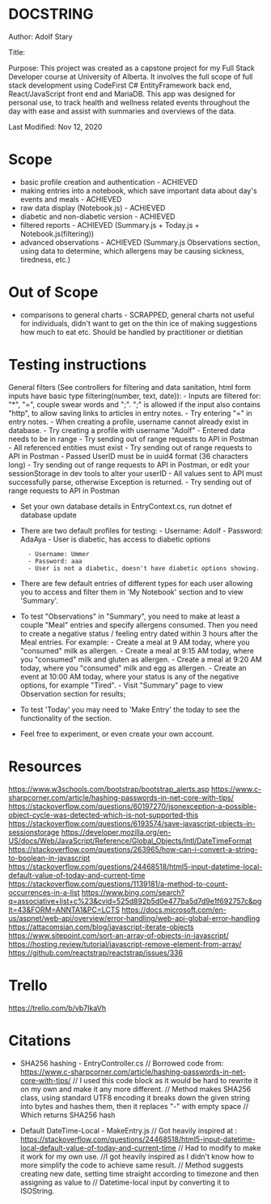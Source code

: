 # DOCSTRING
Author: Adolf Stary

Title:

Purpose: This project was created as a capstone project for my Full Stack Developer course at University of Alberta. It involves the full scope of full stack development using CodeFirst C# EntityFramework back end, React/JavaScript front end and MariaDB. This app was designed for personal use, to track health and wellness related events throughout the day with ease and assist with summaries and overviews of the data.

Last Modified: Nov 12, 2020

# Scope
- basic profile creation and authentication - ACHIEVED
- making entries into a notebook, which save important data about day's events and meals - ACHIEVED
- raw data display (Notebook.js) - ACHIEVED
- diabetic and non-diabetic version - ACHIEVED
- filtered reports - ACHIEVED (Summary.js + Today.js + Notebook.js(filtering))
- advanced observations - ACHIEVED (Summary.js Observations section, using data to determine, which allergens may be causing sickness, tiredness, etc.)

# Out of Scope
- comparisons to general charts - SCRAPPED, general charts not useful for individuals, didn't want to get on the thin ice of making suggestions how much to eat etc. Should be handled by practitioner or dietitian

# Testing instructions
General filters (See controllers for filtering and data sanitation, html form inputs have basic type filtering(number, text, date)):
        - Inputs are filtered for: "*", "=", couple swear words and ";". ";" is allowed if the input also contains "http", to allow saving links to articles in entry notes. - Try entering "=" in entry notes.
        - When creating a profile, username cannot already exist in database. - Try creating a profile with username "Adolf"
        - Entered data needs to be in range - Try sending out of range requests to API in Postman
        - All referenced entities must exist - Try sending out of range requests to API in Postman
        - Passed UserID must be in uuid4 format (36 characters long) - Try sending out of range requests to API in Postman, or edit your sessionStorage in dev tools to alter your userID
        - All values sent to API must successfully parse, otherwise Exception is returned. - Try sending out of range requests to API in Postman

- Set your own database details in EntryContext.cs, run dotnet ef database update
- There are two default profiles for testing:
        - Username: Adolf
        - Password: AdaAya
        - User is diabetic, has access to diabetic options

        - Username: Ummer
        - Password: aaa
        - User is not a diabetic, doesn't have diabetic options showing.
- There are few default entries of different types for each user allowing you to access and filter them in 'My Notebook' section and to view 'Summary'.
- To test "Observations" in "Summary", you need to make at least a couple "Meal" entries and specify allergens consumed. Then you need to create a negative status / feeling entry dated within 3 hours after the Meal entries.
        For example:
                - Create a meal at 9 AM today, where you "consumed" milk as allergen.
                - Create a meal at 9:15 AM today, where you "consumed" milk and gluten as allergen.
                - Create a meal at 9:20 AM today, where you "consumed" milk and egg as allergen.
                - Create an event at 10:00 AM today, where your status is any of the negative options, for example "Tired".
                - Visit "Summary" page to view Observation section for results;
- To test 'Today' you may need to 'Make Entry' the today to see the functionality of the section.
- Feel free to experiment, or even create your own account.

# Resources
https://www.w3schools.com/bootstrap/bootstrap_alerts.asp
https://www.c-sharpcorner.com/article/hashing-passwords-in-net-core-with-tips/
https://stackoverflow.com/questions/60197270/jsonexception-a-possible-object-cycle-was-detected-which-is-not-supported-this
https://stackoverflow.com/questions/6193574/save-javascript-objects-in-sessionstorage
https://developer.mozilla.org/en-US/docs/Web/JavaScript/Reference/Global_Objects/Intl/DateTimeFormat
https://stackoverflow.com/questions/263965/how-can-i-convert-a-string-to-boolean-in-javascript
https://stackoverflow.com/questions/24468518/html5-input-datetime-local-default-value-of-today-and-current-time
https://stackoverflow.com/questions/1139181/a-method-to-count-occurrences-in-a-list
https://www.bing.com/search?q=associative+list+c%23&cvid=525d892b5d0e477ba5d7d9e1f692757c&pglt=43&FORM=ANNTA1&PC=LCTS
https://docs.microsoft.com/en-us/aspnet/web-api/overview/error-handling/web-api-global-error-handling
https://attacomsian.com/blog/javascript-iterate-objects
https://www.sitepoint.com/sort-an-array-of-objects-in-javascript/
https://hosting.review/tutorial/javascript-remove-element-from-array/
https://github.com/reactstrap/reactstrap/issues/336


# Trello
https://trello.com/b/vb7IkaVh


# Citations
- SHA256 hashing - EntryController.cs
        // Borrowed code from: https://www.c-sharpcorner.com/article/hashing-passwords-in-net-core-with-tips/
        // I used this code block as it would be hard to rewrite it on my own and make it any more different.
        // Method makes SHA256 class, using standard UTF8 encoding it breaks down the given string into bytes and hashes them, then it replaces "-" with empty space
        // Which returns SHA256 hash

- Default DateTime-Local - MakeEntry.js
        // Got heavily inspired at : https://stackoverflow.com/questions/24468518/html5-input-datetime-local-default-value-of-today-and-current-time
        // Had to modify to make it work for my own use. 
        //I got heavily inspired as I didn't know how to more simplify the code to achieve same result.
        // Method suggests creating new date, setting time straight according to timezone and then assigning as value to
        // Datetime-local input by converting it to ISOString.